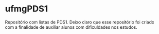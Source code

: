 # ufmgPDS1
Repositório com listas de PDS1. 
Deixo claro que esse repositório foi criado com a finalidade de auxiliar alunos com dificuldades nos estudos.
